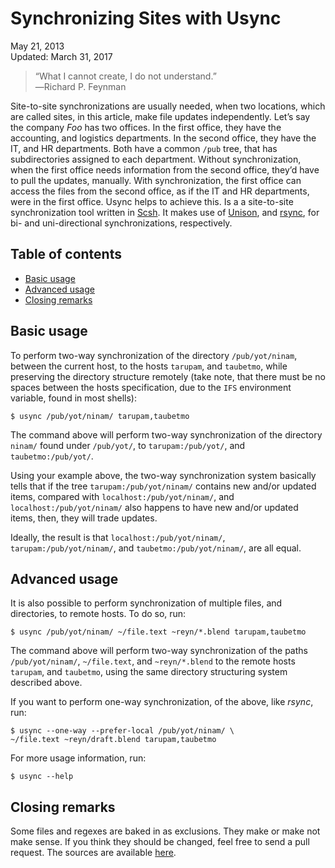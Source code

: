 Synchronizing Sites with Usync
==============================

<div class="center">May 21, 2013</div>
<div class="center">Updated: March 31, 2017</div>

>“What I cannot create, I do not understand.”<br>
>―Richard P. Feynman

Site-to-site synchronizations are usually needed, when two locations, which are called sites, in
this article, make file updates independently. Let’s say the company _Foo_ has two offices. In the
first office, they have the accounting, and logistics departments. In the second office, they have
the IT, and HR departments. Both have a common `/pub` tree, that has subdirectories assigned to each
department. Without synchronization, when the first office needs information from the second office,
they’d have to pull the updates, manually. With synchronization, the first office can access the
files from the second office, as if the IT and HR departments, were in the first office. Usync helps
to achieve this. Is a a site-to-site synchronization tool written in [Scsh](https://www.scsh.net). It
makes use of [Unison](http://www.cis.upenn.edu/~bcpierce/unison/),
and [rsync](http://rsync.samba.org/), for bi- and uni-directional synchronizations, respectively.


Table of contents
-----------------

- [Basic usage](#basicusage)
- [Advanced usage](#advancedusage)
- [Closing remarks](#closing)


Basic usage <a name="basicusage"></a>
-------------------------------------

To perform two-way synchronization of the directory `/pub/yot/ninam`, between the current host, to
the hosts `tarupam`, and `taubetmo`, while preserving the directory structure remotely (take note,
that there must be no spaces between the hosts specification, due to the `IFS` environment variable,
found in most shells):

    $ usync /pub/yot/ninam/ tarupam,taubetmo

The command above will perform two-way synchronization of the directory `ninam/` found under
`/pub/yot/`, to `tarupam:/pub/yot/`, and `taubetmo:/pub/yot/`.

Using your example above, the two-way synchronization system basically tells that if the tree
`tarupam:/pub/yot/ninam/` contains new and/or updated items, compared with
`localhost:/pub/yot/ninam/`, and `localhost:/pub/yot/ninam/` also happens to have new and/or updated
items, then, they will trade updates.

Ideally, the result is that `localhost:/pub/yot/ninam/`, `tarupam:/pub/yot/ninam/`, and
`taubetmo:/pub/yot/ninam/`, are all equal.


Advanced usage <a name="advancedusage"></a>
-------------------------------------------

It is also possible to perform synchronization of multiple files, and directories, to remote
hosts. To do so, run:

    $ usync /pub/yot/ninam/ ~/file.text ~reyn/*.blend tarupam,taubetmo

The command above will perform two-way synchronization of the paths `/pub/yot/ninam/`,
`~/file.text`, and `~reyn/*.blend` to the remote hosts `tarupam`, and `taubetmo`, using the same
directory structuring system described above.

If you want to perform one-way synchronization, of the above, like _rsync_, run:

    $ usync --one-way --prefer-local /pub/yot/ninam/ \
    ~/file.text ~reyn/draft.blend tarupam,taubetmo

For more usage information, run:

    $ usync --help


Closing remarks <a name="closing"></a>
--------------------------------------

Some files and regexes are baked in as exclusions. They make or make not make sense. If you think
they should be changed, feel free to send a pull request. The sources are
available [here](https://github.com/ebzzry/usync).
